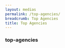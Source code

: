 ```yaml
---
layout: medias
permalink: /top-agencies/
breadcrumb: Top Agencies
title: Top Agencies
---
```


### top-agencies
